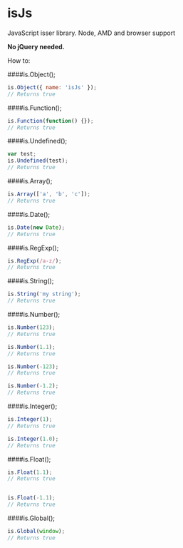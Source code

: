isJs
==

JavaScript isser library. Node, AMD and browser support

**No jQuery needed.**

How to:

####is.Object();
```javascript
is.Object({ name: 'isJs' });
// Returns true
```

####is.Function();
```javascript
is.Function(function() {});
// Returns true
```

####is.Undefined();
```javascript
var test;
is.Undefined(test);
// Returns true
```

####is.Array();
```javascript
is.Array(['a', 'b', 'c']);
// Returns true
```

####is.Date();
```javascript
is.Date(new Date);
// Returns true
```

####is.RegExp();
```javascript
is.RegExp(/a-z/);
// Returns true
```

####is.String();
```javascript
is.String('my string');
// Returns true
```

####is.Number();
```javascript
is.Number(123);
// Returns true

is.Number(1.1);
// Returns true

is.Number(-123);
// Returns true

is.Number(-1.2);
// Returns true
```

####is.Integer();
```javascript
is.Integer(1);
// Returns true

is.Integer(1.0);
// Returns true
```

####is.Float();
```javascript
is.Float(1.1);
// Returns true


is.Float(-1.1);
// Returns true
```

####is.Global();
```javascript
is.Global(window);
// Returns true
```